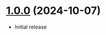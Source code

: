 # [1.0.0](https://github.com/koyopro/astro-cookie-session/commits/1.0.0) (2024-10-07)

- Initial release
